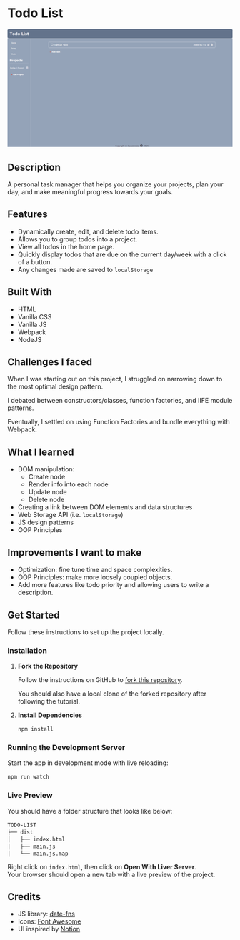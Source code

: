 
# Todo List

![Todo live demo gif](./todo-live-demo.gif)

## Description

A personal task manager that helps you organize your projects, plan your day, and make meaningful progress towards your goals.  

## Features

- Dynamically create, edit, and delete todo items. 
- Allows you to group todos into a project.
- View all todos in the home page.
- Quickly display todos that are due on the current day/week with a click of a button.
- Any changes made are saved to `localStorage`

## Built With

- HTML
- Vanilla CSS
- Vanilla JS
- Webpack
- NodeJS

## Challenges I faced

When I was starting out on this project, I struggled on narrowing down to the most optimal design pattern. 

I debated between constructors/classes, function factories, and IIFE module patterns. 

Eventually, I settled on using Function Factories and bundle everything with Webpack.

## What I learned

- DOM manipulation:
  - Create node
  - Render info into each node
  - Update node
  - Delete node
- Creating a link between DOM elements and data structures
- Web Storage API (i.e. `localStorage`)
- JS design patterns
- OOP Principles

## Improvements I want to make

- Optimization: fine tune time and space complexities.
- OOP Principles: make more loosely coupled objects. 
- Add more features like todo priority and allowing users to write a description. 

## Get Started

Follow these instructions to set up the project locally.

### Installation

1. **Fork the Repository**

    Follow the instructions on GitHub to [fork this repository](https://docs.github.com/en/pull-requests/collaborating-with-pull-requests/working-with-forks/fork-a-repo).  

    You should also have a local clone of the forked repository after following the tutorial.

2. **Install Dependencies**

    ```bash
    npm install
    ```

### Running the Development Server

Start the app in development mode with live reloading:

```bash
npm run watch
```

### Live Preview

You should have a folder structure that looks like below:

```
TODO-LIST
├── dist
│   ├── index.html
│   ├── main.js
│   └── main.js.map
```

Right click on ``index.html``, then click on **Open With Liver Server**.  
Your browser should open a new tab with a live preview of the project.

## Credits

- JS library: [date-fns](https://date-fns.org)
- Icons: [Font Awesome](https://fontawesome.com)
- UI inspired by [Notion](https://www.notion.so)